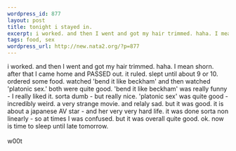 ```yaml
--- 
wordpress_id: 877
layout: post
title: tonight i stayed in.
excerpt: i worked. and then I went and got my hair trimmed. haha. I mean shorn. after that I came home and PASSED out. it ruled. slept until about 9 or 10. ordered some food. watched 'bend it like beckham' and then watched 'platonic sex.' both were quite good. 'bend it like beckham' was really funny - I really liked it. sorta dumb - but really nice. 'platonic sex' was quite good - incredibly weird...
tags: food, sex
wordpress_url: http://new.nata2.org/?p=877
---
```

i worked. and then I went and got my hair trimmed. haha. I mean shorn. after that I came home and PASSED out. it ruled. slept until about 9 or 10. ordered some food. watched 'bend it like beckham' and then watched 'platonic sex.' both were quite good. 'bend it like beckham' was really funny - I really liked it. sorta dumb - but really nice. 'platonic sex' was quite good - incredibly weird. a very strange movie. and relaly sad. but it was good. it is about a japanese AV star - and her very very hard life. it was done sorta non linearly - so at times I was confused. but it was overall quite good. ok. now is time to sleep until late tomorrow. <br/><br/>w00t
